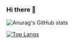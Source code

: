 ### Hi there 👋

![Anurag's GitHub stats](https://github-readme-stats.vercel.app/api?username=tlj&show_icons=true&theme=dark)

[![Top Langs](https://github-readme-stats.vercel.app/api/top-langs/?username=tlj&theme=dark)](https://github.com/anuraghazra/github-readme-stats)

<!--
**tlj/tlj** is a ✨ _special_ ✨ repository because its `README.md` (this file) appears on your GitHub profile.

Here are some ideas to get you started:

- 🔭 I’m currently working on ...
- 🌱 I’m currently learning ...
- 👯 I’m looking to collaborate on ...
- 🤔 I’m looking for help with ...
- 💬 Ask me about ...
- 📫 How to reach me: ...
- 😄 Pronouns: ...
- ⚡ Fun fact: ...
-->
